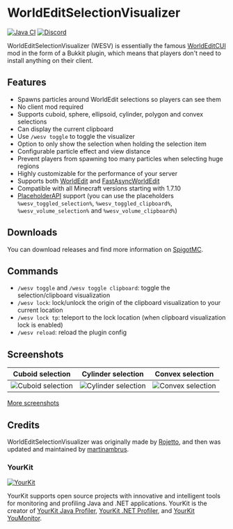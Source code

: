 # WorldEditSelectionVisualizer

[![Java CI](https://github.com/MrMicky-FR/WorldEditSelectionVisualizer/actions/workflows/build.yml/badge.svg)](https://github.com/MrMicky-FR/WorldEditSelectionVisualizer/actions/workflows/build.yml)
[![Discord](https://img.shields.io/discord/390919659874156560.svg?colorB=5865f2&label=Discord&logo=discord&logoColor=white)](https://discord.gg/q9UwaBT)

WorldEditSelectionVisualizer (WESV) is essentially the famous [WorldEditCUI](http://www.minecraftforum.net/topic/2171206-172-worldeditcui/) mod in the form of a Bukkit plugin, which means that players don't need to install anything on their client.

## Features

- Spawns particles around WorldEdit selections so players can see them
- No client mod required
- Supports cuboid, sphere, ellipsoid, cylinder, polygon and convex selections
- Can display the current clipboard
- Use `/wesv toggle` to toggle the visualizer
- Option to only show the selection when holding the selection item
- Configurable particle effect and view distance
- Prevent players from spawning too many particles when selecting huge regions
- Highly customizable for the performance of your server
- Supports both [WorldEdit](https://enginehub.org/worldedit) and [FastAsyncWorldEdit](https://www.spigotmc.org/resources/fastasyncworldedit.13932/)
- Compatible with all Minecraft versions starting with 1.7.10
- [PlaceholderAPI](https://github.com/PlaceholderAPI/PlaceholderAPI) support (you can use the placeholders `%wesv_toggled_selection%`, `%wesv_toggled_clipboard%`, `%wesv_volume_selection%` and `%wesv_volume_clipboard%`)

## Downloads

You can download releases and find more information on [SpigotMC](https://www.spigotmc.org/resources/worldeditselectionvisualizer.17311/).

## Commands

* `/wesv toggle` and `/wesv toggle clipboard`: toggle the selection/clipboard visualization
* `/wesv lock`: lock/unlock the origin of the clipboard visualization to your current location
* `/wesv lock tp`: teleport to the lock location (when clipboard visualization lock is enabled)
* `/wesv reload`: reload the plugin config

## Screenshots

| Cuboid selection                                     | Cylinder selection                                     | Convex selection                                     |
|------------------------------------------------------|--------------------------------------------------------|------------------------------------------------------|
| ![Cuboid selection](https://i.imgur.com/jGVVpgx.png) | ![Cylinder selection](https://i.imgur.com/XLprNDA.png) | ![Convex selection](https://i.imgur.com/XKalgCn.png) |

[More screenshots](https://imgur.com/a/CEwIxaV)

## Credits

WorldEditSelectionVisualizer was originally made by [Rojetto](https://dev.bukkit.org/projects/worldedit-selection-visualizer/),
and then was updated and maintained by [martinambrus](https://github.com/martinambrus/).

### YourKit

[![YourKit](https://www.yourkit.com/images/yklogo.png)](https://www.yourkit.com/)

YourKit supports open source projects with innovative and intelligent tools
for monitoring and profiling Java and .NET applications.
YourKit is the creator of [YourKit Java Profiler](https://www.yourkit.com/java/profiler/),
[YourKit .NET Profiler](https://www.yourkit.com/.net/profiler/),
and [YourKit YouMonitor](https://www.yourkit.com/youmonitor/).

